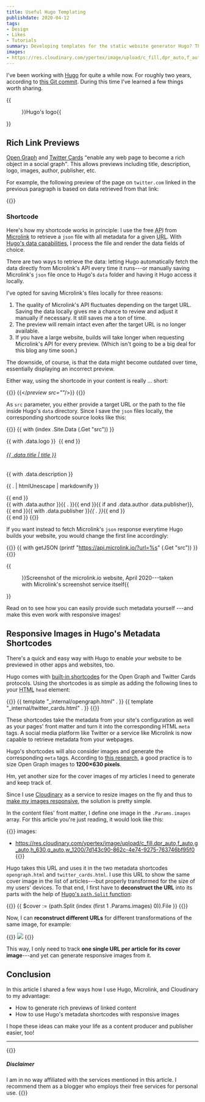 ```yaml
---
title: Useful Hugo Templating
publishdate: 2020-04-12
tags:
- Design
- Likes
- Tutorials
summary: Developing templates for the static website generator Hugo? Then these advanced tips & tricks might be helpful to you.
images:
- https://res.cloudinary.com/ypertex/image/upload/c_fill,dpr_auto,f_auto,g_auto,h_630,q_auto,w_1200/7d143c90-862c-4e74-9275-763746bf95f0
---
```


I've been working with [Hugo](https://gohugo.io/) for quite a while now. For roughly two years, according to [this Git commit](https://github.com/Ypertex/blog/commit/92b08548ac23cc0fc35f829976b66cfd77316681). During this time I've learned a few things worth sharing.

{{<figure src="7d143c90-862c-4e74-9275-763746bf95f0">}}Hugo's logo{{</figure>}}

## Rich Link Previews

[Open Graph](https://ogp.me/) and [Twitter Cards](https://developer.twitter.com/en/docs/tweets/optimize-with-cards/overview/abouts-cards/) <q>enable any web page to become a rich object in a social graph</q>. This allows previews including title, description, logo, images, author, publisher, etc.

For example, the following preview of the page on ``twitter.com`` linked in the previous paragraph is based on data retrieved from that link:

{{<preview src="cf42843f-3a7d-4f09-88f1-7340d3b9496e">}}

### Shortcode

Here's how my shortcode works in principle: I use the free <abbr title="Application Programming Interface">API</abbr> from [Microlink](https://microlink.io/) to retrieve a ``json`` file with all metadata for a given <abbr title="Uniform Resource Locator">URL</abbr>. With [Hugo's data capabilities](https://gohugo.io/templates/data-templates/#data-driven-content), I process the file and render the data fields of choice.

There are two ways to retrieve the data: letting Hugo automatically fetch the data directly from Microlink's API every time it runs---or manually saving Microlink's ``json`` file once to Hugo's ``data`` folder and having it Hugo access it locally.

I've opted for saving Microlink's files locally for three reasons:

1. The quality of Microlink's API fluctuates depending on the target URL. Saving the data locally gives me a chance to review and adjust it manually if necessary. It still saves me a ton of time.
2. The preview will remain intact even after the target URL is no longer available.
3. If you have a large website, builds will take longer when requesting Microlink's API for every preview. (Which isn't going to be a big deal for this blog any time soon.)

The downside, of course, is that the data might become outdated over time, essentially displaying an incorrect preview.

Either way, using the shortcode in your content is really ... short:

{{<highlight html>}}
{{</*preview src=""*/>}}
{{</highlight>}}

As ``src`` parameter, you either provide a target URL or the path to the file inside Hugo's ``data`` directory.  Since I save the ``json`` files locally, the corresponding shortcode source looks like this:

{{<highlight go-html-template>}}
{{ with (index .Site.Data (.Get "src")) }}
<div class="shadow card">
    <div class="card-body">
        <div class="media">
            {{ with .data.logo }}
            <img src="{{ .url }}" alt="" class="yx-favicon">
            {{ end }}
            <div class="media-body">
                <h6><i class="las la-external-link-alt"></i> <a href="{{ .data.url }}"
                        class="stretched-link">{{ .data.title | title }}</a></h6>
                {{ with .data.description }}<p>{{ . | htmlUnescape | markdownify }}</p>{{ end }}
            </div>
        </div>
    </div>
    <div class="card-footer">
        <div class="yx-attribution">
            {{ with .data.author }}{{ . }}{{ end }}{{ if and .data.author .data.publisher}},
            {{ end }}{{ with .data.publisher }}<cite>{{ . }}</cite>{{ end }}</div>
    </div>
</div>
{{ end }}
{{</highlight>}}

If you want instead to fetch Microlink's ``json`` response everytime Hugo builds your website, you would change the first line accordingly:

{{<highlight go-html-template>}}
{{ with getJSON (printf "https://api.microlink.io/?url=%s" (.Get "src")) }}
{{</highlight>}}

{{<figure src="4731a50a-4e35-49e4-9a4e-66865edb67aa">}}Screenshot of the microlink.io website, April 2020---taken with Microlink's screenshot service itself{{</figure>}}

Read on to see how you can easily provide such metadata yourself ---and make this even work with responsive images!

## Responsive Images in Hugo's Metadata Shortcodes

There's a quick and easy way with Hugo to enable *your* website to be previewed in other apps and websites, too.

Hugo comes with [built-in shortcodes](https://gohugo.io/templates/internal#open-graph) for the Open Graph and Twitter Cards protocols. Using the shortcodes is as simple as adding the following lines to your <abbr title="Hypertext Markup Language">HTML</abbr> ``head`` element:

{{<highlight go-html-template>}}
{{ template "_internal/opengraph.html" . }}
{{ template "_internal/twitter_cards.html" . }}
{{</highlight>}}

These shortcodes take the metadata from your site's configuration as well as your pages' front matter and turn it into the corresponding HTML ``meta`` tags. A social media platform like Twitter or a service like Microlink is now capable to retrieve metadata from your webpages.

Hugo's shortcodes will also consider images and generate the corresponding ``meta`` tags. According to [this research](https://iamturns.com/open-graph-image-size/), a good practice is to size Open Graph images to **1200×630 pixels**.

Hm, yet another size for the cover images of my articles I need to generate and keep track of.

Since I use [Cloudinary](https://cloudinary.com/) as a service to resize images on the fly and thus to [make my images responsive](/articles/redesign-march-2020/#images-can-be-responsive), the solution is pretty simple.

In the content files' front matter, I define one image in the ``.Params.images`` array. For this article you're just reading, it would look like this:

{{<highlight yml>}}
images:
- https://res.cloudinary.com/ypertex/image/upload/c_fill,dpr_auto,f_auto,g_auto,h_630,q_auto,w_1200/7d143c90-862c-4e74-9275-763746bf95f0
{{</highlight>}}

Hugo takes this URL and uses it in the two metadata shortcodes ``opengraph.html`` and ``twitter_cards.html``. I use this URL to show the same cover image in the list of articles---but properly transformed for the size of my users' devices. To that end, I first have to **deconstruct the URL** into its parts with the help of [Hugo's ``path.Split`` function](https://gohugo.io/functions/path.split/):

{{<highlight go-html-template>}}
{{ $cover := (path.Split (index (first 1 .Params.images) 0)).File }}
{{</highlight>}}

Now, I can **reconstruct different URLs** for different transformations of the same image, for example:

{{<highlight go-html-template>}}
<picture>
    <source media="(min-width: 1200px)" srcset="{{ .cloudinary.baseURL }}{{ .cloudinary.transformations.index.xl }}{{ $cover }}">
    <source media="(min-width: 992px)" srcset="{{ .cloudinary.baseURL }}{{ .cloudinary.transformations.index.lg }}{{ $cover }}">
    <source media="(min-width: 768px)" srcset="{{ .cloudinary.baseURL }}{{ .cloudinary.transformations.index.md }}{{ $cover }}">
    <source media="(min-width: 576px)" srcset="{{ .cloudinary.baseURL }}{{ .cloudinary.transformations.index.sm }}{{ $cover }}">
    <img src="{{ .cloudinary.baseURL }}{{ .cloudinary.transformations.index.xs }}{{ $cover }}">
</picture>
{{</highlight>}}

This way, I only need to track **one single URL per article for its cover image**---and yet can generate responsive images from it.

## Conclusion

In this article I shared a few ways how I use Hugo, Microlink, and Cloudinary to my advantage:

* How to generate rich previews of linked content
* How to use Hugo's metadata shortcodes with responsive images

I hope these ideas can make your life as a content producer and publisher easier, too!

---

{{<note>}}
##### <i class="las la-balance-scale-left"></i> Disclaimer

I am in no way affiliated with the services mentioned in this article. I recommend them as a blogger who employs their free services for personal use.
{{</note>}}
